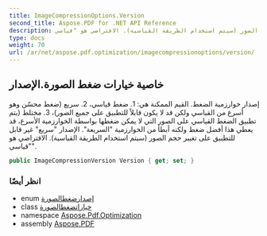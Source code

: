 ```yaml
---
title: ImageCompressionOptions.Version
second_title: Aspose.PDF for .NET API Reference
description: خاصية خيارات ضغط الصورة. إصدار خوارزمية الضغط. القيم الممكنة هي 1. ضغط قياسي 2. ضغط سريع محسّن وهو أسرع من القياسي ولكن قد لا يكون قابلاً للتطبيق على جميع الصور 3. ضغط مختلط يتم تطبيق الضغط القياسي على الصور التي لا يمكن ضغطها بواسطة الخوارزمية الأسرع، قد يعطي هذا أفضل ضغط ولكنه أبطأ من الخوارزمية "السريعة". الإصدار "سريع" غير قابل للتطبيق على تغيير حجم الصور (سيتم استخدام الطريقة القياسية). الافتراضي هو "قياسي".
type: docs
weight: 70
url: /ar/net/aspose.pdf.optimization/imagecompressionoptions/version/
---
```

## خاصية خيارات ضغط الصورة.الإصدار

إصدار خوارزمية الضغط. القيم الممكنة هي: 1. ضغط قياسي، 2. سريع (ضغط محسّن وهو أسرع من القياسي ولكن قد لا يكون قابلاً للتطبيق على جميع الصور)، 3. مختلط (يتم تطبيق الضغط القياسي على الصور التي لا يمكن ضغطها بواسطة الخوارزمية الأسرع، قد يعطي هذا أفضل ضغط ولكنه أبطأ من الخوارزمية "السريعة". الإصدار "سريع" غير قابل للتطبيق على تغيير حجم الصور (سيتم استخدام الطريقة القياسية). الافتراضي هو "قياسي".

```csharp
public ImageCompressionVersion Version { get; set; }
```

### انظر أيضًا

* enum [إصدارضغطالصورة](../../imagecompressionversion/)
* class [خياراتضغطالصورة](../)
* namespace [Aspose.Pdf.Optimization](../../../aspose.pdf.optimization/)
* assembly [Aspose.PDF](../../../)